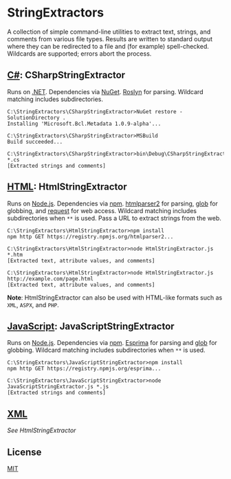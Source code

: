 # StringExtractors

A collection of simple command-line utilities to extract text, strings, and comments from various file types.
Results are written to standard output where they can be redirected to a file and (for example) spell-checked.
Wildcards are supported; errors abort the process.


## [C#](http://en.wikipedia.org/wiki/C_Sharp_%28programming_language%29): CSharpStringExtractor

Runs on [.NET](http://www.microsoft.com/net).
Dependencies via [NuGet](http://www.nuget.org/).
[Roslyn](http://msdn.microsoft.com/en-us/library/roslyn.aspx) for parsing.
Wildcard matching includes subdirectories.

```
C:\StringExtractors\CSharpStringExtractor>NuGet restore -SolutionDirectory .
Installing 'Microsoft.Bcl.Metadata 1.0.9-alpha'...

C:\StringExtractors\CSharpStringExtractor>MSBuild
Build succeeded...

C:\StringExtractors\CSharpStringExtractor>bin\Debug\CSharpStringExtractor *.cs
[Extracted strings and comments]
```


## [HTML](http://en.wikipedia.org/wiki/Html): HtmlStringExtractor

Runs on [Node.js](http://nodejs.org/).
Dependencies via [npm](https://www.npmjs.org/).
[htmlparser2](https://github.com/fb55/htmlparser2) for parsing, [glob](https://github.com/isaacs/node-glob) for globbing, and [request](https://github.com/mikeal/request) for web access.
Wildcard matching includes subdirectories when `**` is used.
Pass a URL to extract strings from the web.

```
C:\StringExtractors\HtmlStringExtractor>npm install
npm http GET https://registry.npmjs.org/htmlparser2...

C:\StringExtractors\HtmlStringExtractor>node HtmlStringExtractor.js *.htm
[Extracted text, attribute values, and comments]

C:\StringExtractors\HtmlStringExtractor>node HtmlStringExtractor.js http://example.com/page.html
[Extracted text, attribute values, and comments]
```

**Note**: HtmlStringExtractor can also be used with HTML-like formats such as `XML`, `ASPX`, and `PHP`.


## [JavaScript](http://en.wikipedia.org/wiki/JavaScript): JavaScriptStringExtractor

Runs on [Node.js](http://nodejs.org/).
Dependencies via [npm](https://www.npmjs.org/).
[Esprima](http://esprima.org/) for parsing and [glob](https://github.com/isaacs/node-glob) for globbing.
Wildcard matching includes subdirectories when `**` is used.

```
C:\StringExtractors\JavaScriptStringExtractor>npm install
npm http GET https://registry.npmjs.org/esprima...

C:\StringExtractors\JavaScriptStringExtractor>node JavaScriptStringExtractor.js *.js
[Extracted strings and comments]
```


## [XML](http://en.wikipedia.org/wiki/Xml)

*See HtmlStringExtractor*


## License

[MIT](LICENSE)
